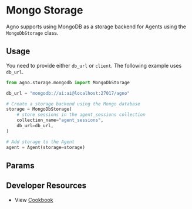 # Mongo Storage

Agno supports using MongoDB as a storage backend for Agents using the `MongoDbStorage` class.

## Usage

You need to provide either `db_url` or `client`. The following example uses `db_url`.

```python mongodb_storage_for_agent.py
from agno.storage.mongodb import MongoDbStorage

db_url = "mongodb://ai:ai@localhost:27017/agno"

# Create a storage backend using the Mongo database
storage = MongoDbStorage(
    # store sessions in the agent_sessions collection
    collection_name="agent_sessions",
    db_url=db_url,
)

# Add storage to the Agent
agent = Agent(storage=storage)
```

## Params

<Snippet file="storage-mongodb-params.mdx" />

## Developer Resources

* View [Cookbook](https://github.com/agno-agi/agno/blob/main/cookbook/storage/mongodb_storage/mongodb_storage_for_agent.py)
